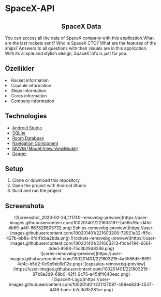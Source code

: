 # SpaceX-API
<div align="center"><h2>SpaceX Data</h2> </div>


You can access all the data of SpaceX company with this application.What are the last rockets sent? Who is SpaceX CTO? What are the features of the ships? Answers to all questions with their visuals are in this application. With its simple and stylish design, SpaceX Info is just for you.

## Özellikler
  <List>
        <li>Rocket information</li>
        <li>Capsule information</li>
        <li>Ships information</li>
        <li>Cores information</li>
        <li>Company information</li>
        <liRecently sent rockets and results.</li>
      </List>

## Technologies

- [Android Studio](https://developer.android.com/studio)
- [SQLite](https://www.sqlite.org/)
- [Room Database](https://developer.android.com/topic/libraries/architecture/room)
- [Navigation Component](https://developer.android.com/guide/navigation)
- [MVVM (Model-View-ViewModel)](https://developer.android.com/jetpack/docs/guide#recommended-app-arch)
- [Dagger](https://dagger.dev)

## Setup
1. Clone or download this repository
2. Open the project with Android Studio
3. Build and run the project


## Screenshots

<div align="center">
 ![Screenshot_2023-02-24_111740-removebg-preview](https://user-images.githubusercontent.com/100201401/221603197-2a59b76c-d4fd-4b59-a4ff-667826805732.png)
![ships-removebg-preview](https://user-images.githubusercontent.com/100201401/221603206-72921e32-ff5c-427b-bb8e-0fd41cba2bda.png)
![rockets-removebg-preview](https://user-images.githubusercontent.com/100201401/221603213-f4ca4194-6661-4ded-9594-75c3b29d8246.png)
  <br>
![cores-removebg-preview](https://user-images.githubusercontent.com/100201401/221603215-4a5586d5-889f-4d4c-b5d2-0c9e9eb5d12e.png)
![capsules-removebg-preview](https://user-images.githubusercontent.com/100201401/221603219-87b8e2d9-68b0-42f1-9c76-a45df4640eec.png)

  

</div>

<div align="center">
![SpaceX-Logo](https://user-images.githubusercontent.com/100201401/221127097-489ed83d-4547-44f6-baec-b2c3d35281ce.png)
</div>




